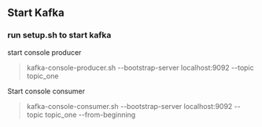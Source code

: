 ## Start Kafka

### run setup.sh to start kafka

start console producer
> kafka-console-producer.sh --bootstrap-server localhost:9092 --topic topic_one

Start console consumer
> kafka-console-consumer.sh --bootstrap-server localhost:9092 --topic topic_one --from-beginning

